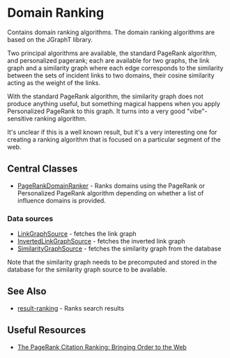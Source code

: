 # Domain Ranking

Contains domain ranking algorithms.  The domain ranking algorithms are based on 
the JGraphT library.  

Two principal algorithms are available, the standard PageRank algorithm,
and personalized pagerank; each are available for two graphs, the link graph
and a similarity graph where each edge corresponds to the similarity between
the sets of incident links to two domains, their cosine similarity acting as
the weight of the links.

With the standard PageRank algorithm, the similarity graph does not produce
anything useful, but something magical happens when you apply Personalized PageRank 
to this graph.  It turns into a very good "vibe"-sensitive ranking algorithm.

It's unclear if this is a well known result, but it's a very interesting one
for creating a ranking algorithm that is focused on a particular segment of the web.

## Central Classes

* [PageRankDomainRanker](src/main/java/nu/marginalia/ranking/PageRankDomainRanker.java) - Ranks domains using the 
 PageRank or Personalized PageRank algorithm depending on whether a list of influence domains is provided.

### Data sources

* [LinkGraphSource](src/main/java/nu/marginalia/ranking/data/LinkGraphSource.java) - fetches the link graph
* [InvertedLinkGraphSource](src/main/java/nu/marginalia/ranking/data/InvertedLinkGraphSource.java) - fetches the inverted link graph
* [SimilarityGraphSource](src/main/java/nu/marginalia/ranking/data/SimilarityGraphSource.java) - fetches the similarity graph from the database 

Note that the similarity graph needs to be precomputed and stored in the database for
the similarity graph source to be available.

## See Also

* [result-ranking](../result-ranking) - Ranks search results

## Useful Resources

* [The PageRank Citation Ranking: Bringing Order to the Web](http://ilpubs.stanford.edu:8090/422/1/1999-66.pdf)
